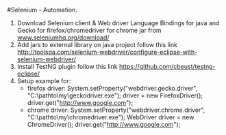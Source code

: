 #Selenium - Automation. 

1. Download Selenium client & Web driver Language Bindings for java and Gecko for firefox/chromedriver for chrome jar from www.seleniumhq.org/download/
2. Add jars to external library on java project follow this link http://toolsqa.com/selenium-webdriver/configure-eclipse-with-selenium-webdriver/
3. Install TestNG plugin follow this link https://github.com/cbeust/testng-eclipse/
4. Setup example for:
   - firefox driver:
     System.setProperty("webdriver.gecko.driver", "C:\\pathto\\my\\geckodriver.exe");
     driver = new FirefoxDriver();
     driver.get("http://www.google.com");
   - chrome driver:
     System.setProperty("webdriver.chrome.driver", "C:\\pathto\\my\\chromedriver.exe");
     WebDriver driver = new ChromeDriver();
     driver.get("http://www.google.com");


